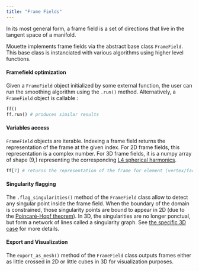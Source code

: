 ```yaml
---
title: "Frame Fields"
---
```


In its most general form, a frame field is a set of directions that live in the tangent space of a manifold.


Mouette implements frame fields via the abstract base class `FrameField`. This base class is instanciated with various algorithms using higher level functions.

#### Framefield optimization

Given a `FrameField` object initialized by some external function, the user can run the smoothing algorithm using the `.run()` method. Alternatively, a `FrameField` object is callable :

```python
ff()
ff.run() # produces similar results
```

#### Variables access

`FrameField` objects are iterable. Indexing a frame field returns the representation of the frame at the given index. For 2D frame fields, this representation is a complex number. For 3D frame fields, it is a numpy array of shape (9,) representing the corresponding [L4 spherical harmonics](../../Geometry/spherical_harmonics.md).

```python
ff[7] # returns the representation of the frame for element (vertex/face/cell )
```

#### Singularity flagging

The `.flag_singularities()` method of the `FrameField` class allow to detect any singular point inside the frame field. When the boundary of the domain is constrained, those singularity points are bound to appear in 2D (due to the [Poincaré-Hopf theorem](https://en.wikipedia.org/wiki/Poincar%C3%A9%E2%80%93Hopf_theorem)). In 3D, the singularities are no longer ponctual, but form a network of lines called a singularity graph. See [the specific 3D case](03_3dFF.md) for more details.

#### Export and Visualization

The `export_as_mesh()` method of the `FrameField` class outputs frames either as little crossed in 2D or little cubes in 3D for visualization purposes.